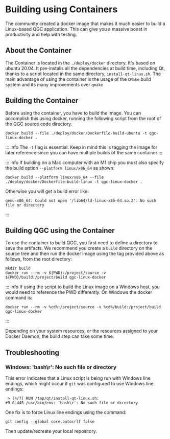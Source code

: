 # Building using Containers

The community created a docker image that makes it much easier to build a Linux-based QGC application.
This can give you a massive boost in productivity and help with testing.

## About the Container

The Container is located in the `./deploy/docker` directory.
It's based on ubuntu 20.04.
It pre-installs all the dependencies at build time, including Qt, thanks to a script located in the same directory, `install-qt-linux.sh`.
The main advantage of using the container is the usage of the `CMake` build system and its many improvements over `qmake`

## Building the Container

Before using the container, you have to build the image.
You can accomplish this using docker, running the following script from the root of the QGC source code directory.

```
docker build --file ./deploy/docker/Dockerfile-build-ubuntu -t qgc-linux-docker .
```

::: info
The `-t` flag is essential.
Keep in mind this is tagging the image for later reference since you can have multiple builds of the same container
:::

::: info
If building on a Mac computer with an M1 chip you must also specify the build option `--platform linux/x86_64` as shown:

```
docker build --platform linux/x86_64 --file ./deploy/docker/Dockerfile-build-linux -t qgc-linux-docker .
```

Otherwise you will get a build error like:

```
qemu-x86_64: Could not open '/lib64/ld-linux-x86-64.so.2': No such file or directory
```

:::

## Building QGC using the Container

To use the container to build QGC, you first need to define a directory to save the artifacts.
We recommend you create a `build` directory on the source tree and then run the docker image using the tag provided above as follows, from the root directory:

```
mkdir build
docker run --rm -v ${PWD}:/project/source -v ${PWD}/build:/project/build qgc-linux-docker
```

::: info
If using the script to build the Linux image on a Windows host, you would need to reference the PWD differently.
On Windows the docker command is:

```
docker run --rm -v %cd%:/project/source -v %cd%/build:/project/build qgc-linux-docker
```

:::

Depending on your system resources, or the resources assigned to your Docker Daemon, the build step can take some time.

## Troubleshooting

### Windows: 'bash\r': No such file or directory

This error indicates that a Linux script is being run with Windows line endings, which might occur if `git` was configured to use Windows line endings:

```
 > [4/7] RUN /tmp/qt/install-qt-linux.sh:
#9 0.445 /usr/bin/env: 'bash\r': No such file or directory
```

One fix is to force Linux line endings using the command:

```
git config --global core.autocrlf false
```

Then update/recreate your local repository.
